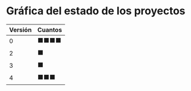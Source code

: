 # Gráfica del estado de los proyectos


| Versión | Cuantos               |
|---------|-----------------------|
| 0 | ⬛⬛⬛⬛|
| 2 | ⬛|
| 3 | ⬛|
| 4 | ⬛⬛⬛|

